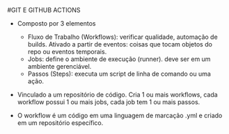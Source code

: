 #GIT E GITHUB ACTIONS

- Composto por 3 elementos
    * Fluxo de Trabalho (Workflows): verificar qualidade, automação de builds. 
        Ativado a partir de eventos: coisas que tocam objetos do repo ou eventos temporais.
    * Jobs: define o ambiente de execução (runner). deve ser em um ambiente gerenciável.
    * Passos (Steps): executa um script de linha de comando ou uma ação. 

- Vinculado a um repositório de código. Cria 1 ou mais workflows, cada workflow possui 1 ou mais jobs, cada job tem 1 ou mais passos.

- O workflow é um código em uma linguagem de marcação .yml e criado em um repositório específico. 